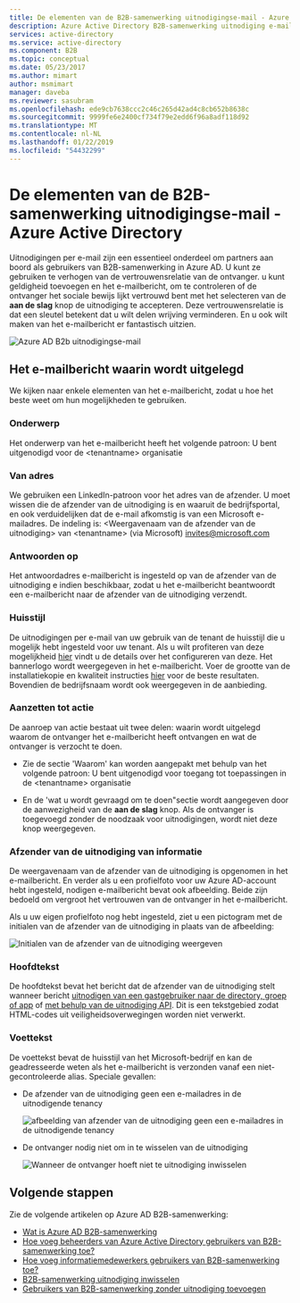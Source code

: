 ```yaml
---
title: De elementen van de B2B-samenwerking uitnodigingse-mail - Azure Active Directory | Microsoft Docs
description: Azure Active Directory B2B-samenwerking uitnodiging e-mailsjabloon
services: active-directory
ms.service: active-directory
ms.component: B2B
ms.topic: conceptual
ms.date: 05/23/2017
ms.author: mimart
author: msmimart
manager: daveba
ms.reviewer: sasubram
ms.openlocfilehash: ede9cb7638ccc2c46c265d42ad4c8cb652b8638c
ms.sourcegitcommit: 9999fe6e2400cf734f79e2edd6f96a8adf118d92
ms.translationtype: MT
ms.contentlocale: nl-NL
ms.lasthandoff: 01/22/2019
ms.locfileid: "54432299"
---
```

# <a name="the-elements-of-the-b2b-collaboration-invitation-email---azure-active-directory"></a>De elementen van de B2B-samenwerking uitnodigingse-mail - Azure Active Directory

Uitnodigingen per e-mail zijn een essentieel onderdeel om partners aan boord als gebruikers van B2B-samenwerking in Azure AD. U kunt ze gebruiken te verhogen van de vertrouwensrelatie van de ontvanger. u kunt geldigheid toevoegen en het e-mailbericht, om te controleren of de ontvanger het sociale bewijs lijkt vertrouwd bent met het selecteren van de **aan de slag** knop de uitnodiging te accepteren. Deze vertrouwensrelatie is dat een sleutel betekent dat u wilt delen wrijving verminderen. En u ook wilt maken van het e-mailbericht er fantastisch uitzien.

![Azure AD B2b uitnodigingse-mail](media/invitation-email-elements/invitation-email.png)

## <a name="explaining-the-email"></a>Het e-mailbericht waarin wordt uitgelegd
We kijken naar enkele elementen van het e-mailbericht, zodat u hoe het beste weet om hun mogelijkheden te gebruiken.

### <a name="subject"></a>Onderwerp
Het onderwerp van het e-mailbericht heeft het volgende patroon: U bent uitgenodigd voor de &lt;tenantname&gt; organisatie

### <a name="from-address"></a>Van adres
We gebruiken een LinkedIn-patroon voor het adres van de afzender.  U moet wissen die de afzender van de uitnodiging is en waaruit de bedrijfsportal, en ook verduidelijken dat de e-mail afkomstig is van een Microsoft e-mailadres. De indeling is: &lt;Weergavenaam van de afzender van de uitnodiging&gt; van &lt;tenantname&gt; (via Microsoft) <invites@microsoft.com>

### <a name="reply-to"></a>Antwoorden op
Het antwoordadres e-mailbericht is ingesteld op van de afzender van de uitnodiging e indien beschikbaar, zodat u het e-mailbericht beantwoordt een e-mailbericht naar de afzender van de uitnodiging verzendt.

### <a name="branding"></a>Huisstijl
De uitnodigingen per e-mail van uw gebruik van de tenant de huisstijl die u mogelijk hebt ingesteld voor uw tenant. Als u wilt profiteren van deze mogelijkheid [hier](https://docs.microsoft.com/azure/active-directory/active-directory-branding-custom-signon-azure-portal) vindt u de details over het configureren van deze. Het bannerlogo wordt weergegeven in het e-mailbericht. Voer de grootte van de installatiekopie en kwaliteit instructies [hier](https://docs.microsoft.com/azure/active-directory/active-directory-branding-custom-signon-azure-portal) voor de beste resultaten. Bovendien de bedrijfsnaam wordt ook weergegeven in de aanbieding.

### <a name="call-to-action"></a>Aanzetten tot actie
De aanroep van actie bestaat uit twee delen: waarin wordt uitgelegd waarom de ontvanger het e-mailbericht heeft ontvangen en wat de ontvanger is verzocht te doen.
- Zie de sectie 'Waarom' kan worden aangepakt met behulp van het volgende patroon: U bent uitgenodigd voor toegang tot toepassingen in de &lt;tenantname&gt; organisatie

- En de 'wat u wordt gevraagd om te doen"sectie wordt aangegeven door de aanwezigheid van de **aan de slag** knop. Als de ontvanger is toegevoegd zonder de noodzaak voor uitnodigingen, wordt niet deze knop weergegeven.

### <a name="inviters-information"></a>Afzender van de uitnodiging van informatie
De weergavenaam van de afzender van de uitnodiging is opgenomen in het e-mailbericht. En verder als u een profielfoto voor uw Azure AD-account hebt ingesteld, nodigen e-mailbericht bevat ook afbeelding. Beide zijn bedoeld om vergroot het vertrouwen van de ontvanger in het e-mailbericht.

Als u uw eigen profielfoto nog hebt ingesteld, ziet u een pictogram met de initialen van de afzender van de uitnodiging in plaats van de afbeelding:

  ![Initialen van de afzender van de uitnodiging weergeven](media/invitation-email-elements/inviters-initials.png)

### <a name="body"></a>Hoofdtekst
De hoofdtekst bevat het bericht dat de afzender van de uitnodiging stelt wanneer bericht [uitnodigen van een gastgebruiker naar de directory, groep of app](add-users-administrator.md) of [met behulp van de uitnodiging API](customize-invitation-api.md). Dit is een tekstgebied zodat HTML-codes uit veiligheidsoverwegingen worden niet verwerkt.

### <a name="footer-section"></a>Voettekst
De voettekst bevat de huisstijl van het Microsoft-bedrijf en kan de geadresseerde weten als het e-mailbericht is verzonden vanaf een niet-gecontroleerde alias. Speciale gevallen:

- De afzender van de uitnodiging geen een e-mailadres in de uitnodigende tenancy

  ![afbeelding van afzender van de uitnodiging geen een e-mailadres in de uitnodigende tenancy](media/invitation-email-elements/inviter-no-email.png)


- De ontvanger nodig niet om in te wisselen van de uitnodiging

  ![Wanneer de ontvanger hoeft niet te uitnodiging inwisselen](media/invitation-email-elements/when-recipient-doesnt-redeem.png)


## <a name="next-steps"></a>Volgende stappen

Zie de volgende artikelen op Azure AD B2B-samenwerking:

- [Wat is Azure AD B2B-samenwerking](what-is-b2b.md)
- [Hoe voeg beheerders van Azure Active Directory gebruikers van B2B-samenwerking toe?](add-users-administrator.md)
- [Hoe voeg informatiemedewerkers gebruikers van B2B-samenwerking toe?](add-users-information-worker.md)
- [B2B-samenwerking uitnodiging inwisselen](redemption-experience.md)
- [Gebruikers van B2B-samenwerking zonder uitnodiging toevoegen](add-user-without-invite.md)
